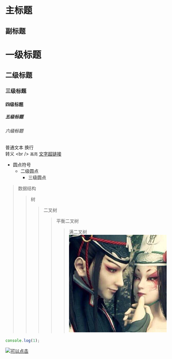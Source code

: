 主标题
=
副标题
-
# 一级标题
## 二级标题
### 三级标题
#### 四级标题
##### 五级标题
###### 六级标题
普通文本
换行<br />
转义 \<br />
`高亮`
[文字超链接](http://www.baidu.com "悬浮文字")
* 圆点符号
    * 二级圆点
        * 三级圆点
>数据结构
>>树
>>>二叉树
>>>>平衡二叉树
>>>>>满二叉树<br />
![](https://github.com/NameNull/note/blob/master/images/demo.jpeg "悬浮文字")
```javascript
console.log(1);
```
[![](http://www.baidu.com/img/bdlogo.gif "可以点击")](http://www.baidu.com)


